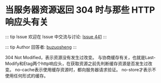 # 当服务器资源返回 304 时与那些 HTTP 响应头有关



::: tip Issue 
 欢迎在 Issue 中交流与讨论: [Issue 441](https://github.com/shfshanyue/Daily-Question/issues/441) 
:::

::: tip Author 
回答者: [buzuosheng](https://github.com/buzuosheng) 
:::

304 Not Modified，表示资源没有发生过改变。
与协商缓存有关，也就是Last-Modify和Etag两个http响应头，在获取资源之前先判断缓存资源是否发生过改变。
no-cache表示使用缓存资源时，都向服务器请求验证。
no-store才表示不使用任何形式的缓存。